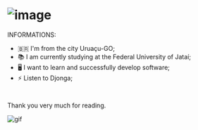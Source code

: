 # ![image](https://github.com/user-attachments/assets/c70ef44d-6a61-4c5f-877b-a35107cad5a5) 

  INFORMATIONS:
- 🇧🇷 I'm from the city Uruaçu-GO;
- 📚 I am currently studying at the Federal University of Jataí;
- 🖥️ I want to learn and successfully develop software;
- ⚡ Listen to Djonga;



# 
Thank you very much for reading.

![gif](https://i.giphy.com/media/v1.Y2lkPTc5MGI3NjExZTRrcjBmaWM3dWJ0dzA0dHI5ZXp2MHloYmcxOGxudnd5NTZhNDFnOSZlcD12MV9pbnRlcm5hbF9naWZfYnlfaWQmY3Q9Zw/CDH0spsSaqQUg/giphy.gif)
